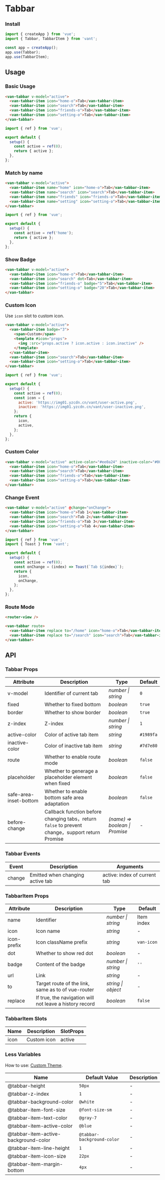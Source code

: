 # Tabbar

### Install

```js
import { createApp } from 'vue';
import { Tabbar, TabbarItem } from 'vant';

const app = createApp();
app.use(Tabbar);
app.use(TabbarItem);
```

## Usage

### Basic Usage

```html
<van-tabbar v-model="active">
  <van-tabbar-item icon="home-o">Tab</van-tabbar-item>
  <van-tabbar-item icon="search">Tab</van-tabbar-item>
  <van-tabbar-item icon="friends-o">Tab</van-tabbar-item>
  <van-tabbar-item icon="setting-o">Tab</van-tabbar-item>
</van-tabbar>
```

```js
import { ref } from 'vue';

export default {
  setup() {
    const active = ref(0);
    return { active };
  },
};
```

### Match by name

```html
<van-tabbar v-model="active">
  <van-tabbar-item name="home" icon="home-o">Tab</van-tabbar-item>
  <van-tabbar-item name="search" icon="search">Tab</van-tabbar-item>
  <van-tabbar-item name="friends" icon="friends-o">Tab</van-tabbar-item>
  <van-tabbar-item name="setting" icon="setting-o">Tab</van-tabbar-item>
</van-tabbar>
```

```js
import { ref } from 'vue';

export default {
  setup() {
    const active = ref('home');
    return { active };
  },
};
```

### Show Badge

```html
<van-tabbar v-model="active">
  <van-tabbar-item icon="home-o">Tab</van-tabbar-item>
  <van-tabbar-item icon="search" dot>Tab</van-tabbar-item>
  <van-tabbar-item icon="friends-o" badge="5">Tab</van-tabbar-item>
  <van-tabbar-item icon="setting-o" badge="20">Tab</van-tabbar-item>
</van-tabbar>
```

### Custom Icon

Use `icon` slot to custom icon.

```html
<van-tabbar v-model="active">
  <van-tabbar-item badge="3">
    <span>Custom</span>
    <template #icon="props">
      <img :src="props.active ? icon.active : icon.inactive" />
    </template>
  </van-tabbar-item>
  <van-tabbar-item icon="search">Tab</van-tabbar-item>
  <van-tabbar-item icon="setting-o">Tab</van-tabbar-item>
</van-tabbar>
```

```js
import { ref } from 'vue';

export default {
  setup() {
    const active = ref(0);
    const icon = {
      active: 'https://img01.yzcdn.cn/vant/user-active.png',
      inactive: 'https://img01.yzcdn.cn/vant/user-inactive.png',
    };
    return {
      icon,
      active,
    };
  },
};
```

### Custom Color

```html
<van-tabbar v-model="active" active-color="#ee0a24" inactive-color="#000">
  <van-tabbar-item icon="home-o">Tab</van-tabbar-item>
  <van-tabbar-item icon="search">Tab</van-tabbar-item>
  <van-tabbar-item icon="friends-o">Tab</van-tabbar-item>
  <van-tabbar-item icon="setting-o">Tab</van-tabbar-item>
</van-tabbar>
```

### Change Event

```html
<van-tabbar v-model="active" @change="onChange">
  <van-tabbar-item icon="home-o">Tab 1</van-tabbar-item>
  <van-tabbar-item icon="search">Tab 2</van-tabbar-item>
  <van-tabbar-item icon="friends-o">Tab 3</van-tabbar-item>
  <van-tabbar-item icon="setting-o">Tab 4</van-tabbar-item>
</van-tabbar>
```

```js
import { ref } from 'vue';
import { Toast } from 'vant';

export default {
  setup() {
    const active = ref(0);
    const onChange = (index) => Toast(`Tab ${index}`);
    return {
      icon,
      onChange,
    };
  },
};
```

### Route Mode

```html
<router-view />

<van-tabbar route>
  <van-tabbar-item replace to="/home" icon="home-o">Tab</van-tabbar-item>
  <van-tabbar-item replace to="/search" icon="search">Tab</van-tabbar-item>
</van-tabbar>
```

## API

### Tabbar Props

| Attribute              | Description                                                                                    | Type                           | Default   |
|------------------------|------------------------------------------------------------------------------------------------|--------------------------------|-----------|
| v-model                | Identifier of current tab                                                                      | _number \| string_             | `0`       |
| fixed                  | Whether to fixed bottom                                                                        | _boolean_                      | `true`    |
| border                 | Whether to show border                                                                         | _boolean_                      | `true`    |
| z-index                | Z-index                                                                                        | _number \| string_             | `1`       |
| active-color           | Color of active tab item                                                                       | _string_                       | `#1989fa` |
| inactive-color         | Color of inactive tab item                                                                     | _string_                       | `#7d7e80` |
| route                  | Whether to enable route mode                                                                   | _boolean_                      | `false`   |
| placeholder            | Whether to generage a placeholder element when fixed                                           | _boolean_                      | `false`   |
| safe-area-inset-bottom | Whether to enable bottom safe area adaptation                                                  | _boolean_                      | `false`   |
| before-change          | Callback function before changing tabs，return `false` to prevent change，support return Promise | _(name) => boolean \| Promise_ | -         |

### Tabbar Events

| Event  | Description                      | Arguments                    |
|--------|----------------------------------|------------------------------|
| change | Emitted when changing active tab | active: index of current tab |

### TabbarItem Props

| Attribute   | Description                                             | Type               | Default    |
|-------------|---------------------------------------------------------|--------------------|------------|
| name        | Identifier                                              | _number \| string_ | Item index |
| icon        | Icon name                                               | _string_           | -          |
| icon-prefix | Icon className prefix                                   | _string_           | `van-icon` |
| dot         | Whether to show red dot                                 | _boolean_          | -          |
| badge       | Content of the badge                                    | _number \| string_ | `''`       |
| url         | Link                                                    | _string_           | -          |
| to          | Target route of the link, same as to of vue-router      | _string \| object_ | -          |
| replace     | If true, the navigation will not leave a history record | _boolean_          | `false`    |

### TabbarItem Slots

| Name | Description | SlotProps |
|------|-------------|-----------|
| icon | Custom icon | active    |

### Less Variables

How to use: [Custom Theme](#/en-US/theme).

| Name                                 | Default Value              | Description |
|--------------------------------------|----------------------------|-------------|
| @tabbar-height                       | `50px`                     | -           |
| @tabbar-z-index                      | `1`                        | -           |
| @tabbar-background-color             | `@white`                   | -           |
| @tabbar-item-font-size               | `@font-size-sm`            | -           |
| @tabbar-item-text-color              | `@gray-7`                  | -           |
| @tabbar-item-active-color            | `@blue`                    | -           |
| @tabbar-item-active-background-color | `@tabbar-background-color` | -           |
| @tabbar-item-line-height             | `1`                        | -           |
| @tabbar-item-icon-size               | `22px`                     | -           |
| @tabbar-item-margin-bottom           | `4px`                      | -           |
